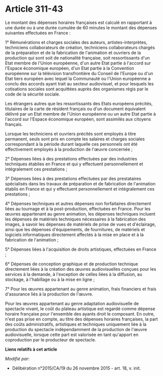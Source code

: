 # Article 311-43

Le montant des dépenses horaires françaises est calculé en rapportant à une durée ou à une durée cumulée de 60 minutes le
montant des dépenses suivantes effectuées en France : 

1° Rémunérations et charges sociales des auteurs, artistes-interprètes, techniciens collaborateurs de création, techniciens
collaborateurs chargés de la préparation et de la fabrication de l'animation et ouvriers de la production qui sont soit de
nationalité française, soit ressortissants d'un Etat membre de l'Union européenne, d'un autre Etat partie à l'accord sur
l'Espace économique européen, d'un Etat partie à la Convention européenne sur la télévision transfrontière du Conseil de
l'Europe ou d'un Etat tiers européen avec lequel la Communauté ou l'Union européenne a conclu des accords ayant trait au
secteur audiovisuel, et pour lesquels les cotisations sociales sont acquittées auprès des organismes régis par le code de la
sécurité sociale. 

Les étrangers autres que les ressortissants des Etats européens précités, titulaires de la carte de résident français ou d'un
document équivalent délivré par un Etat membre de l'Union européenne ou un autre Etat partie à l'accord sur l'Espace
économique européen, sont assimilés aux citoyens français.

Lorsque les techniciens et ouvriers précités sont employés à titre permanent, seuls sont pris en compte les salaires et
charges sociales correspondant à la période durant laquelle ces personnels ont été effectivement employés à la production de
l'œuvre concernée  ;

2° Dépenses liées à des prestations effectuées par des industries techniques établies en France et qui y effectuent
personnellement et intégralement ces prestations ; 

3° Dépenses liées à des prestations effectuées par des prestataires spécialisés dans les travaux de préparation et de
fabrication de l'animation établis en France et qui y effectuent personnellement et intégralement ces prestations ; 

4° Dépenses techniques et autres dépenses non forfaitaires directement liées au tournage et à la post-production, effectuées
en France. Pour les œuvres appartenant au genre animation, les dépenses techniques incluent les dépenses de matériels
techniques nécessaires à la fabrication des images, à savoir les dépenses de matériels de prise de vues et d'éclairage, ainsi
que les dépenses d'équipements, de fournitures, de matériels et logiciels informatiques directement affectés à la mise en
place et à la fabrication de l'animation ; 

5° Dépenses liées à l'acquisition de droits artistiques, effectuées en France ; 

6° Dépenses de conception graphique et de production technique directement liées à la création des œuvres audiovisuelles
conçues pour les services à la demande, à l'exception de celles liées à la diffusion, au stockage, à l'habillage ou à la mise
en ligne ;

7° Pour les œuvres appartenant au genre animation, frais financiers et frais d'assurance liés à la production de l'œuvre. 

Pour les œuvres appartenant au genre adaptation audiovisuelle de spectacle vivant, le coût du plateau artistique est regardé
comme dépense horaire française pour l'ensemble des ayants droit le composant. En outre, n'est pas prise en compte, au titre
des dépenses horaires françaises, la part des coûts administratifs, artistiques et techniques uniquement liée à la production
du spectacle indépendamment de la production de l'œuvre audiovisuelle, lorsque cette part est valorisée en tant qu'apport en
coproduction par le producteur de spectacle.

**Liens relatifs à cet article**

_Modifié par_:

  - Délibération n°2015/CA/19 du 26 novembre 2015 - art. 18, v. init.
